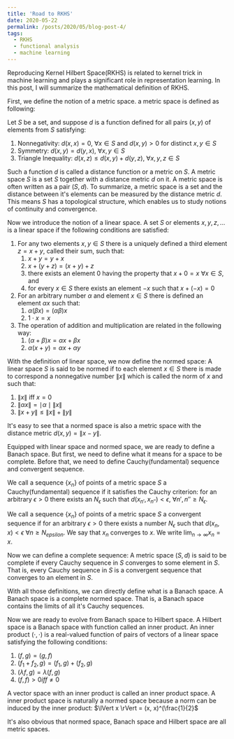 ```yaml
---
title: 'Road to RKHS'
date: 2020-05-22
permalink: /posts/2020/05/blog-post-4/
tags:
  - RKHS
  - functional analysis
  - machine learning
---
```


Reproducing Kernel Hilbert Space(RKHS) is related to kernel trick in machine learning and plays a significant role in representation learning. In this post, I will summarize the mathematical definition of RKHS.

First, we define the notion of a metric space. a metric space is defined as following:

Let $S$ be a set, and suppose $d$ is a function defined for all pairs $(x, y)$ of elements from $S$ satisfying:
1. Nonnegativity: $d(x, x) = 0$, $\forall x \in S$ and $d(x, y) > 0$ for distinct $x, y \in S$
2. Symmetry: $d(x, y) = d(y, x)$, $\forall x, y \in S$
3. Triangle Inequality: $d(x, z) \leq d(x, y) + d(y, z)$, $\forall x, y, z \in S$

Such a function $d$ is called a distance function or a metric on $S$. A metric space $S$ is a set $S$ together with a distance metric $d$ on it. A metric space is often written as a pair $(S, d)$. To summarize, a metric space is a set and the distance between it's elements can be measured by the distance metric $d$. This means $S$ has a topological structure, which enables us to study notions of continuity and convergence.

Now we introduce the notion of a linear space. A set $S$ or elements $x, y, z, ...$ is a linear space if the following conditions are satisfied:
1. For any two elements $x, y \in S$ there is a uniquely defined a third element $z = x + y$, called their sum, such that:
	1. $x + y = y + x$
	2. $x + (y+z) = (x+y) + z$
	3. there exists an element $0$ having the property that $x + 0 = x$ $\forall x \in S$, and
	4. for every $x \in S$ there exists an element $-x$ such that $x + (-x) = 0$
2. For an arbitrary number $\alpha$ and element $x \in S$ there is defined an element $\alpha x$ such that:
	1. $\alpha(\beta x) = (\alpha \beta)x$
	2. $1\cdot x = x$
3. The operation of addition and multiplication are related in the following way:
	1. $(\alpha + \beta)x = \alpha x + \beta x$
	2. $\alpha(x + y) = \alpha x + \alpha y$

With the definition of linear space, we now define the normed space:
A linear space $S$ is said to be normed if to each element $x \in S$ there is made to correspond a nonnegative number $\lVert x \rVert$ which is called the norm of $x$ and such that:
1. $\lVert x \rVert$ iff $x = 0$
2. $\lVert \alpha x \rVert = \mid \alpha \mid \lVert x \rVert$
3. $\lVert x + y \rVert \leq \lVert x \rVert + \lVert y \rVert$

It's easy to see that a normed space is also a metric space with the distance metric $d(x, y) = \lVert x - y \rVert$.

Equipped with linear space and normed space, we are ready to define a Banach space. But first, we need to define what it means for a space to be complete. Before that, we need to define Cauchy(fundamental) sequence and convergent sequence.

We call a sequence $\{x_n\}$ of points of a metric space $S$ a Cauchy(fundamental) sequence if it satisfies the Cauchy criterion: for an arbitrary $\epsilon > 0$ there exists an $N_{\epsilon}$ such that $d(x_{n'}, x_{n''}) < \epsilon$, $\forall n', n'' \geq N_{\epsilon}$.

We call a sequence $\{x_n\}$ of points of a metric space $S$ a convergent sequence if for an arbitrary $\epsilon > 0$ there exists a number $N_{\epsilon}$ such that $d(x_n, x) < \epsilon$ $\forall n \geq N_{epsilon}$. We say that $x_n$ converges to $x$. We write $\lim_{n\to \infty} x_n = x$.

Now we can define a complete sequence: A metric space $(S, d)$ is said to be complete if every Cauchy sequence in $S$ converges to some element in $S$. That is, every Cauchy sequence in $S$ is a convergent sequence that converges to an element in $S$.

With all those definitions, we can directly define what is a Banach space. A Banach space is a complete normed space. That is, a Banach space contains the limits of all it's Cauchy sequences.

Now we are ready to evolve from Banach space to Hilbert space. A Hilbert space is a Banach space with function called an inner product. An inner product $(\cdot, \cdot)$ is a real-valued function of pairs of vectors of a linear space satisfying the following conditions:
1. $(f, g) = (g, f)$
2. $(f_1+f_2, g) = (f_1, g) + (f_2, g)$
3. $(\lambda f, g) = \lambda(f, g)$
4. $(f, f) > 0 if f \neq 0$

A vector space with an inner product is called an inner product space. A inner product space is naturally a normed space because a norm can be induced by the inner product: $\lVert x \rVert = (x, x)^(\frac{1}{2}$

It's also obvious that normed space, Banach space and Hilbert space are all metric spaces.

